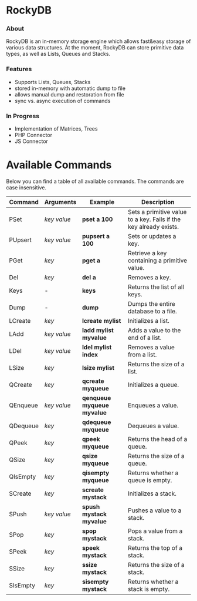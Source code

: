 # RockyDB

### About

RockyDB is an in-memory storage engine which allows fast&easy storage of various data structures.
At the moment, RockyDB can store primitive data types, as well as Lists, Queues and Stacks.

### Features
 - Supports Lists, Queues, Stacks
 - stored in-memory with automatic dump to file
 - allows manual dump and restoration from file
 - sync vs. async execution of commands

### In Progress

- Implementation of Matrices, Trees
- PHP Connector
- JS Connector

# Available Commands
Below you can find a table of all available commands. The commands are case insensitive.

| Command | Arguments | Example | Description |
| ------ | ------ | ------ | ------ |
| PSet | _key_ _value_ | **pset a 100** | Sets a primitive value to a key. Fails if the key already exists. |
| PUpsert | _key_ _value_ | **pupsert a 100** | Sets or updates a key. |
| PGet | _key_ | **pget a** | Retrieve a key containing a primitive value. |
| Del | _key_ | **del a** | Removes a key. |
| Keys | - | **keys** | Returns the list of all keys. |
| Dump | - | **dump** | Dumps the entire database to a file. |
| LCreate | _key_ | **lcreate mylist** | Initializes a list. |
| LAdd | _key_ _value_ | **ladd mylist myvalue** | Adds a value to the end of a list. |
| LDel | _key_ _value_ | **ldel mylist index** | Removes a value from a list. |
| LSize | _key_ | **lsize mylist** | Returns the size of a list. |
| QCreate | _key_ | **qcreate myqueue** | Initializes a queue. |
| QEnqueue | _key_ _value_ | **qenqueue myqueue myvalue** | Enqueues a value. |
| QDequeue | _key_ | **qdequeue myqueue** | Dequeues a value. |
| QPeek | _key_ | **qpeek myqueue** | Returns the head of a queue. |
| QSize | _key_ | **qsize myqueue** | Returns the size of a queue. |
| QIsEmpty | _key_ | **qisempty myqueue** | Returns whether a queue is empty. |
| SCreate | _key_ | **screate mystack** | Initializes a stack. |
| SPush | _key_ _value_ | **spush mystack myvalue** | Pushes a value to a stack. |
| SPop | _key_ | **spop mystack** | Pops a value from a stack. |
| SPeek | _key_ | **speek mystack** | Returns the top of a stack. |
| SSize | _key_ | **ssize mystack** | Returns the size of a stack. |
| SIsEmpty | _key_ | **sisempty mystack** | Returns whether a stack is empty. |


